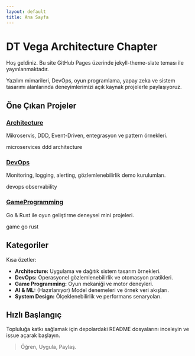 ```yaml
---
layout: default
title: Ana Sayfa
---
```


# DT Vega Architecture Chapter

Hoş geldiniz. Bu site GitHub Pages üzerinde jekyll-theme-slate teması ile yayınlanmaktadır.

Yazılım mimarileri, DevOps, oyun programlama, yapay zeka ve sistem tasarımı alanlarında deneyimlerimizi açık kaynak projelerle paylaşıyoruz.

## Öne Çıkan Projeler
<div class="featured-grid">
  <div class="card">
    <h3><a href="https://github.com/DTVegaArchChapter/Architecture">Architecture</a></h3>
    <p>Mikroservis, DDD, Event-Driven, entegrasyon ve pattern örnekleri.</p>
    <p class="tags"><span class="tag tag-microservices">microservices</span> <span class="tag tag-ddd">ddd</span> <span class="tag tag-arch">architecture</span></p>
  </div>
  <div class="card">
    <h3><a href="https://github.com/DTVegaArchChapter/DevOps">DevOps</a></h3>
    <p>Monitoring, logging, alerting, gözlemlenebilirlik demo kurulumları.</p>
    <p class="tags"><span class="tag tag-devops">devops</span> <span class="tag tag-observability">observability</span></p>
  </div>
  <div class="card">
    <h3><a href="https://github.com/DTVegaArchChapter/GameProgramming">GameProgramming</a></h3>
    <p>Go & Rust ile oyun geliştirme deneysel mini projeleri.</p>
    <p class="tags"><span class="tag tag-game">game</span> <span class="tag tag-go">go</span> <span class="tag tag-rust">rust</span></p>
  </div>
</div>

## Kategoriler
Kısa özetler:
- <strong>Architecture:</strong> Uygulama ve dağıtık sistem tasarım örnekleri.
- <strong>DevOps:</strong> Operasyonel gözlemlenebilirlik ve otomasyon pratikleri.
- <strong>Game Programming:</strong> Oyun mekaniği ve motor deneyleri.
- <strong>AI & ML:</strong> (Hazırlanıyor) Model denemeleri ve örnek veri akışları.
- <strong>System Design:</strong> Ölçeklenebilirlik ve performans senaryoları.

## Hızlı Başlangıç
Topluluğa katkı sağlamak için depolardaki README dosyalarını inceleyin ve issue açarak başlayın.

> Öğren, Uygula, Paylaş.
